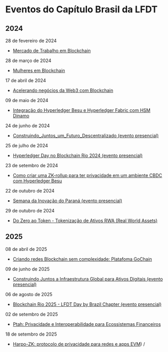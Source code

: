 # Eventos do Capítulo Brasil da LFDT

## 2024

28 de fevereiro de 2024
- [Mercado de Trabalho em Blockchain](../Under_Construction.md)

28 de março de 2024
- [Mulheres em Blockchain](/Under_Construction.md)

17 de abril de 2024
- [Acelerando negócios da Web3 com Blockchain](/Under_Construction.md)

09 de maio de 2024
- [Integração do Hyperledger Besu e Hyperledger Fabric com HSM Dinamo](/Under_Construction.md) 

24 de junho de 2024
- [Construindo_Juntos_um_Futuro_Descentralizado (evento presencial)](/Under_Construction.md)

25 de julho de 2024
- [Hyperledger Day no Blockchain Rio 2024 (evento presencial)](/Under_Construction.md)

23 de setembro de 2024
- [Como criar uma ZK-rollup para ter privacidade em um ambiente CBDC com Hyperledger Besu](/Under_Construction.md)

22 de outubro de 2024
- [Semana da Inovação do Paraná (evento presencial)](/Under_Construction.md)

29 de outubro de 2024
- [Do Zero ao Token - Tokenização de Ativos RWA (Real World Assets)](/Under_Construction.md)

## 2025

08 de abril de 2025
- [Criando redes Blockchain sem complexidade: Platafoma GoChain](/Under_Construction.md)

09 de junho de 2025
- [Construindo Juntos a Infraestrutura Global para Ativos Digitais (evento presencial)](/Under_Construction.md)

06 de agosto de 2025
- [Blockchain Rio 2025 - LFDT Day by Brazil Chapter (evento presencial)](/Under_Construction.md)


02 de setembro de 2025 
- [Ptah: Privacidade e Interoperabilidade para Ecossistemas Financeiros](../events/20250902_Meetup_Ptah/README.md)


18 de setembro de 2025
- [Harpo-ZK: protocolo de privacidade para redes e apps EVM](../events/20250918_Meetup_Harpo-zk/README.md)) /